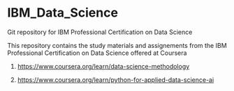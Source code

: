 # IBM_Data_Science
Git repository for IBM Professional Certification on Data Science

This repository contains the study materials and assignements from the 
IBM Professional Certification on Data Science offered at Coursera

1. https://www.coursera.org/learn/data-science-methodology

2. https://www.coursera.org/learn/python-for-applied-data-science-ai


